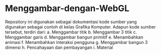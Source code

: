 # Menggambar-dengan-WebGL
Repository ini digunakan sebagai dokumentasi kode sumber yang digunakan sebagai contoh di kelas Grafika Komputer.
Adapun kode sumber tersebut, terdiri dari:
a. Menggambar titik
b. Menggambar 3 titik
c. Menggambar garis
d. Menggambar bangun primitif
e. Menambahkan animasi
f. Menambahkan interaksi pengguna
g. Menggambar bangun 3 dimensi
h. Pencahayaan dan pembayangan
i. Material

